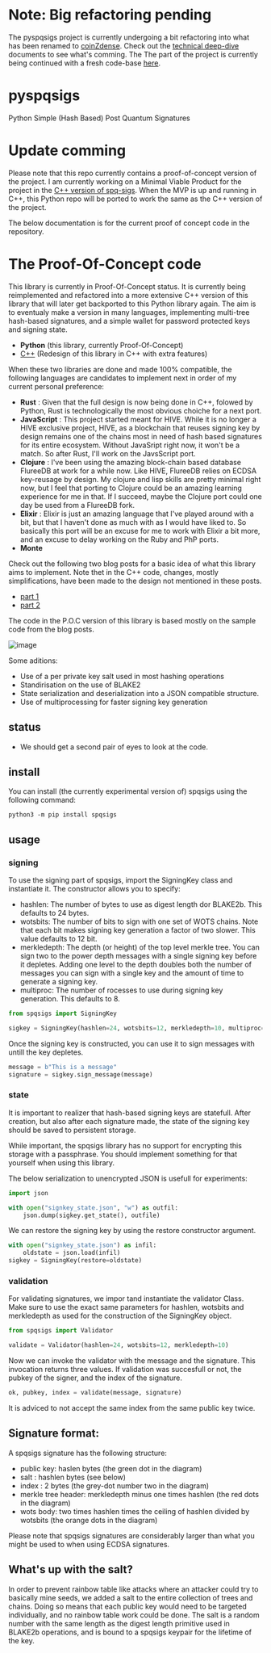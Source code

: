 # Note: Big refactoring pending

The pyspqsigs project is currently undergoing a bit refactoring into what has been renamed to [coinZdense](https://coin.z-den.se/). Check out the [technical deep-dive](https://hive.blog/coinzdense/@pibara/coinzdense-deep-dive-index) documents to see what's comming. The The part of the project is currently being continued with a fresh code-base [here](https://github.com/pibara/coinzdense-python).

# pyspqsigs
Python Simple (Hash Based) Post Quantum Signatures

# Update comming

Please note that this repo currently contains a proof-of-concept version of the project. I am currently working on a  Minimal Viable Product for the project in the [C++ version of spq-sigs](https://github.com/pibara/spq-sigs). When the MVP is up and running in C++, this Python repo will be ported to work the same as the C++ version of the project.

The below documentation is for the current proof of concept code in the repository.

# The Proof-Of-Concept code

This library is currently in Proof-Of-Concept status. It is currently being reimplemented and refactored into a more extensive C++ version of this library that will later get backported to this Python library again. The aim is to eventualy make a version in many languages, implementing multi-tree hash-based signatures, and a simple wallet for password protected keys and signing state. 

* **Python** (this library, currently Proof-Of-Concept)
* [C++](https://github.com/pibara/spq-sigs) (Redesign of this library in C++ with extra features)

When these two libraries are done and made 100% compatible, the following languages are candidates to implement next in order of my current personal preference:

* **Rust** : Given that the full design is now being done in C++, folowed by Python, Rust is technologically the most obvious choiche for a next port.
* **JavaScript** : This project started meant for HIVE. While it is no longer a HIVE exclusive project, HIVE, as a blockchain that reuses signing key by design remains one of the chains most in need of hash based signatures for its entire ecosystem. Without JavaSript right now, it won't be a match. So after Rust, I'll work on the JavsScript port.
* **Clojure** : I've been using the amazing block-chain based database FlureeDB at work for a while now. Like HIVE, FlureeDB relies on ECDSA key-reusage by design. My clojure and lisp skills are pretty minimal right now, but I feel that porting to Clojure could be an amazing learning experience for me in that. If I succeed, maybe the Clojure port could one day be used from a FlureeDB fork.  
* **Elixir** : Elixir is just an amazing language that I've played around with a bit, but that I haven't done as much with as I would have liked to. So basically this port will be an excuse for me to work with Elixir a bit more, and an excuse to delay working on the Ruby and PhP ports.
* **Monte**

Check out the following two blog posts for a basic idea of what this library aims to implement. Note thet in the C++ code, changes, mostly simplifications, have been made to the design not mentioned in these posts.

* [part 1](https://hive.blog/hive-161707/@pibara/a-practical-introduction-into-hash-based-signatures-using-python-part-one)
* [part 2](https://hive.blog/hive-161707/@pibara/a-practical-introduction-into-hash-based-signatures-using-python-part-two)

The code in the P.O.C version of this  library is based mostly on the sample code from the blog posts.

![image](https://user-images.githubusercontent.com/289546/114308898-ab79b300-9ae5-11eb-99bb-c4603b1a07f3.png)


Some aditions:

* Use of a per private key salt used in most hashing operations
* Standirisation on the use of BLAKE2
* State serialization and deserialization into a JSON compatible structure.
* Use of multiprocessing for faster signing key generation

## status

* We should get a second pair of eyes to look at the code.

## install

You can install (the currently experimental version of) spqsigs using the following command:

```
python3 -m pip install spqsigs
```

## usage

### signing

To use the signing part of spqsigs, import the SigningKey class and instantiate it.
The constructor allows you to specify:

* hashlen: The number of bytes to use as digest length dor BLAKE2b. This defaults to 24 bytes.
* wotsbits: The number of bits to sign with one set of WOTS chains. Note that each bit makes signing key generation a factor of two slower. This value defaults to 12 bit.
* merkledepth: The depth (or height) of the top level merkle tree. You can sign two to the power depth messages with a single signing key before it depletes. Adding one level to the depth doubles both the number of messages you can sign with a single key and the amount of time to generate a signing key.
* multiproc: The number of rocesses to use during signing key generation. This defaults to 8.
            
```python
from spqsigs import SigningKey

sigkey = SigningKey(hashlen=24, wotsbits=12, merkledepth=10, multiproc=4)
```

Once the signing key is constructed, you can use it to sign messages with untill the key depletes.

```python
message = b"This is a message"
signature = sigkey.sign_message(message)
```

### state

It is important to realizer that hash-based signing keys are statefull. After creation, but also after each signature made, the state of the signing key should be saved to persistent storage. 

While important, the spqsigs library has no support for encrypting this storage with a passphrase. You should implement something for that yourself when using this library.

The below serialization to unencrypted JSON is usefull for experiments: 

```python
import json

with open("signkey_state.json", "w") as outfil:
    json.dump(sigkey.get_state(), outfile)
```

We can restore the signing key by using the restore constructor argument.
```python
with open("signkey_state.json") as infil:
    oldstate = json.load(infil)
sigkey = SigningKey(restore=oldstate)
````

### validation

For validating signatures, we impor tand instantiate the validator Class.
Make sure to use the exact same parameters for hashlen, wotsbits and merkledepth as used for the 
construction of the SigningKey object.

```python
from spqsigs import Validator

validate = Validator(hashlen=24, wotsbits=12, merkledepth=10)
```

Now we can invoke the validator with the message and the signature. This invocation returns three values. If validation was succesfull or not, the pubkey of the signer, and the index of the signature.

```python
ok, pubkey, index = validate(message, signature)
```

It is adviced to not accept the same index from the same public key twice.

## Signature format:

A spqsigs signature has the following structure:

* public key: haslen bytes (the green dot in the diagram)
* salt : hashlen bytes (see below)
* index : 2 bytes (the grey-dot number two in the diagram)
* merkle tree header: merkledepth minus one times hashlen (the red dots in the diagram)
* wots body: two times hashlen times the ceiling of hashlen divided by wotsbits (the orange dots in the diagram)

Please note that spqsigs signatures are considerably larger than what you might be used to when using ECDSA signatures. 

## What's up with the salt?

In order to prevent rainbow table like attacks where an attacker could try to basically mine seeds, we added a salt to the entire collection of trees and chains. Doing so means that each public key would need to be targeted individually, and no rainbow table work could be done. The salt is a random number with the same length as the digest length primitive used in BLAKE2b operations, and is bound to a spqsigs keypair for the lifetime of the key.
